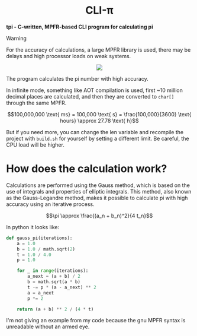 <h1 align = center> CLI-π </h1> 

**tpi - C-written, MPFR-based CLI program for calculating pi**

> [!WARNING]
> For the accuracy of calculations, a large MPFR library is used, there may be delays and high processor loads on weak systems.

<div align = center> 
    <img src = "./README/sample.gif"> 
</div>

The program calculates the pi number with high accuracy. 

In infinite mode, something like AOT compilation is used, first ~10 million decimal places are calculated, and then they are converted to `char[]` through the same MPFR.

$$100,000,000 \text{ ms} = 100,000 \text{ s} = \frac{100,000}{3600} \text{ hours} \approx 27.78 \text{ h}$$

But if you need more, you can change the len variable and recompile the project with `build.sh` for yourself by setting a different limit. Be careful, the CPU load will be higher.



# How does the calculation work?
Calculations are performed using the Gauss method, which is based on the use of integrals and properties of elliptic integrals. This method, also known as the Gauss-Legandre method, makes it possible to calculate pi with high accuracy using an iterative process.

$$\pi \approx \frac{(a_n + b_n)^2}{4 t_n}$$

In python it looks like: 
```python
def gauss_pi(iterations):
    a = 1.0
    b = 1.0 / math.sqrt(2)
    t = 1.0 / 4.0
    p = 1.0

    for _ in range(iterations):
        a_next = (a + b) / 2
        b = math.sqrt(a * b)
        t -= p * (a - a_next) ** 2
        a = a_next
        p *= 2

    return (a + b) ** 2 / (4 * t)
```

I'm not giving an example from my code because the gnu MPFR syntax is unreadable without an armed eye.
